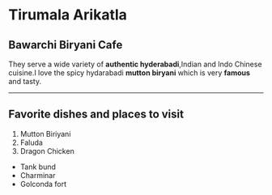 # Tirumala Arikatla
## Bawarchi Biryani Cafe
They serve a wide variety of **authentic hyderabadi**,Indian and Indo Chinese cuisine.I love the spicy hydarabadi **mutton biryani** which is very **famous** and tasty.  

---
## Favorite dishes and places to visit 

1. Mutton Biriyani
2. Faluda
3. Dragon Chicken

- Tank bund
- Charminar
- Golconda fort
  
